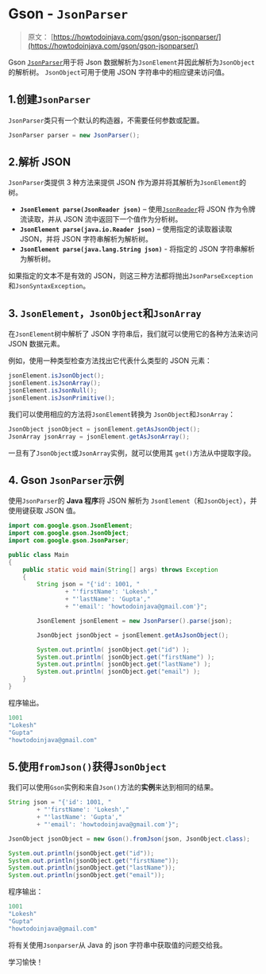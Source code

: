 # Gson - `JsonParser`

> 原文： [https://howtodoinjava.com/gson/gson-jsonparser/](https://howtodoinjava.com/gson/gson-jsonparser/)

Gson [`JsonParser`](https://static.javadoc.io/com.google.code.gson/gson/2.8.5/com/google/gson/JsonParser.html)用于将 Json 数据解析为`JsonElement`并因此解析为`JsonObject`的解析树。 `JsonObject`可用于使用 JSON 字符串中的相应键来访问值。

## 1.创建`JsonParser`

`JsonParser`类只有一个默认的构造器，不需要任何参数或配置。

```java
JsonParser parser = new JsonParser();
```

## 2.解析 JSON

`JsonParser`类提供 3 种方法来提供 JSON 作为源并将其解析为`JsonElement`的树。

*   **`JsonElement parse(JsonReader json)`** – 使用[`JsonReader`](https://howtodoinjava.com/gson/jsonreader-streaming-json-parser/)将 JSON 作为令牌流读取，并从 JSON 流中返回下一个值作为分析树。
*   **`JsonElement parse(java.io.Reader json)`** – 使用指定的读取器读取 JSON，并将 JSON 字符串解析为解析树。
*   **`JsonElement parse(java.lang.String json)`** - 将指定的 JSON 字符串解析为解析树。

如果指定的文本不是有效的 JSON，则这三种方法都将抛出`JsonParseException`和`JsonSyntaxException`。

## 3\. `JsonElement`，`JsonObject`和`JsonArray`

在`JsonElement`树中解析了 JSON 字符串后，我们就可以使用它的各种方法来访问 JSON 数据元素。

例如，使用一种类型检查方法找出它代表什么类型的 JSON 元素：

```java
jsonElement.isJsonObject();
jsonElement.isJsonArray();
jsonElement.isJsonNull();
jsonElement.isJsonPrimitive();
```

我们可以使用相应的方法将`JsonElement`转换为 `JsonObject`和`JsonArray`：

```java
JsonObject jsonObject = jsonElement.getAsJsonObject();
JsonArray jsonArray = jsonElement.getAsJsonArray();
```

一旦有了`JsonObject`或`JsonArray`实例，就可以使用其 `get()`方法从中提取字段。

## 4\. Gson `JsonParser`示例

使用`JsonParser`的 **Java 程序**将 JSON 解析为 `JsonElement`（和`JsonObject`），并使用键获取 JSON 值。

```java
import com.google.gson.JsonElement;
import com.google.gson.JsonObject;
import com.google.gson.JsonParser;

public class Main 
{
	public static void main(String[] args) throws Exception 
	{
		String json = "{'id': 1001, " 
				+ "'firstName': 'Lokesh'," 
				+ "'lastName': 'Gupta',"
				+ "'email': 'howtodoinjava@gmail.com'}";

		JsonElement jsonElement = new JsonParser().parse(json);

		JsonObject jsonObject = jsonElement.getAsJsonObject();

		System.out.println( jsonObject.get("id") );
		System.out.println( jsonObject.get("firstName") );
		System.out.println( jsonObject.get("lastName") );
		System.out.println( jsonObject.get("email") );
	}
}

```

程序输出。

```java
1001
"Lokesh"
"Gupta"
"howtodoinjava@gmail.com"

```

## 5.使用`fromJson()`获得`JsonObject`

我们可以使用`Gson`实例和来自`Json()`方法的**实例**来达到相同的结果。

```java
String json = "{'id': 1001, " 
		+ "'firstName': 'Lokesh'," 
		+ "'lastName': 'Gupta',"
		+ "'email': 'howtodoinjava@gmail.com'}";

JsonObject jsonObject = new Gson().fromJson(json, JsonObject.class);

System.out.println(jsonObject.get("id"));
System.out.println(jsonObject.get("firstName"));
System.out.println(jsonObject.get("lastName"));
System.out.println(jsonObject.get("email"));

```

程序输出：

```java
1001
"Lokesh"
"Gupta"
"howtodoinjava@gmail.com"

```

将有关使用`Jsonparser`从 Java 的 json 字符串中获取值的问题交给我。

学习愉快！